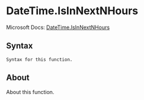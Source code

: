---
---

# DateTime.IsInNextNHours

Microsoft Docs: [DateTime.IsInNextNHours](https://docs.microsoft.com/en-us/powerquery-m/datetime-isinnextnhours)

## Syntax

```powerquery-m
Syntax for this function.
```

## About

About this function.

